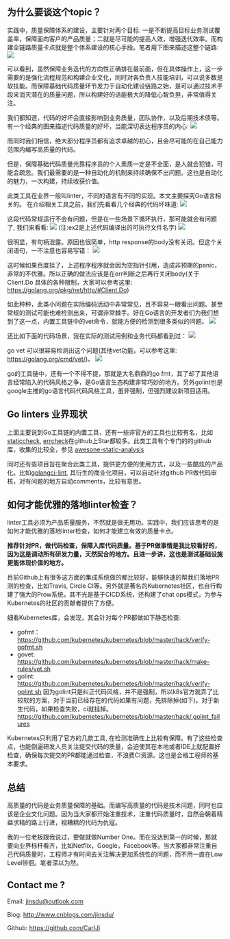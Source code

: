 
## 为什么要谈这个topic？

实践中，质量保障体系的建设，主要针对两个目标: 一是不断提高目标业务测试覆盖率，保障面向客户的产品质量；二就是尽可能的提高人效，增强迭代效率。而构建全链路质量卡点就是整个体系建设的核心手段。笔者用下图来描述这整个链路:
![](https://img2018.cnblogs.com/blog/293394/201903/293394-20190306232505769-282109790.png)

可以看到，虽然保障业务迭代的方向性正确排在最前面，但在具体操作上，这一步需要的是强化流程规范和构建企业文化，同时对各负责人技能培训，可以说多数是软技能。而保障基础代码质量环节发力于自动化建设链路之始，是可以通过技术手段来消灭潜在的质量问题，所以构建好的话能极大的降低心智负担，非常值得关注。

我们都知道，代码的好坏会直接影响到业务质量，团队协作，以及后期技术债等。有一个经典的图来描述代码质量的好坏，当能深切表达程序员的内心:
![](https://img2018.cnblogs.com/blog/293394/201903/293394-20190306232522419-1362338876.png)

而同时我们相信，绝大部分程序员都有追求卓越的初心，且会尽可能的在自己能力范围内编写高质量的代码。

但是，保障基础代码质量光靠程序员的个人素质一定是不全面，是人就会犯错，可能会疏忽。我们最需要的是一种自动化的机制来持续确保不出问题。这也是自动化的魅力，一次构建，持续收获价值。

此类工具在业界一般叫linter，不同的语言有不同的实现。本文主要探究Go语言相关的。
在介绍相关工具之前，我们先看看几个经典的代码坏味道:
![](https://img2018.cnblogs.com/blog/293394/201903/293394-20190306232648434-1817989292.png)

这段代码常规运行不会有问题，但是在一些场景下循环执行，那可能就会有问题了, 我们来看看:
![](https://img2018.cnblogs.com/blog/293394/201903/293394-20190306232350120-507741700.png)
(注:ex2是上述代码编译出的可执行文件名字)
![](https://img2018.cnblogs.com/blog/293394/201903/293394-20190306232719391-224057809.png)

很明显，有句柄泄露。原因也很简单，http response的body没有关闭。但这个关闭语句，一不注意也容易写错：
![](https://img2018.cnblogs.com/blog/293394/201903/293394-20190306233338252-349354079.png)

这时候如果百度挂了，上述程序程序就会因为空指针引用，造成非预期的panic，非常的不优雅。所以正确的做法应该是在err判断之后再行关闭body(关于Client.Do 具体的各种限制，大家可以参考这里: https://golang.org/pkg/net/http/#Client.Do)

如此种种，此类小问题在实际编码活动中非常常见，且不容易一眼看出问题。甚至常规的测试可能也难检测出来，可谓非常棘手。好在Go语言的开发者们为我们想到了这一点，内置工具链中的vet命令，就能方便的检测到很多类似的问题。
![](https://img2018.cnblogs.com/blog/293394/201903/293394-20190306232823523-932091892.png)

还比如下面的代码场景，我在实际的测试用例和业务代码都看到过：
![](https://img2018.cnblogs.com/blog/293394/201903/293394-20190306232911135-479808320.png)

go vet 可以很容易检测出这个问题(其他vet功能，可以参考这里: https://golang.org/cmd/vet/)。
![](https://img2018.cnblogs.com/blog/293394/201903/293394-20190306233645117-1245138060.png)

go的工具链中，还有一个不得不提，那就是大名鼎鼎的go fmt，其了却了其他语言经常陷入的代码风格之争，是Go语言生态构建非常巧妙的地方。另外golint也是google主推的go语言代码代码风格工具，虽非强制，但强烈建议新项目适用。

## Go linters 业界现状
上面主要说到Go工具链的内置工具，还有一些非官方的工具也比较有名，比如 [staticcheck](https://staticcheck.io/docs/checks), [errcheck](https://github.com/kisielk/errcheck)在github上Star都较多。此类工具有个专门的的github库，收集的比较全，参见 [awesone-static-analysis](https://github.com/mre/awesome-static-analysis#go)

同时还有些项目旨在聚合此类工具，提供更方便的使用方式，以及一些酷炫的产品化。比如[golangci-lint](https://github.com/golangci/golangci-lint), 其衍生的商业化项目，可以自动针对github PR做代码审核，对有问题的地方自动comments，比较有意思。

## 如何才能优雅的落地linter检查？
linter工具必须为产品质量服务，不然就是做无用功。实践中，我们应该思考的是如何才能优雅的落地linter检查，如何才能建立有效的质量卡点。

**推荐针对PR，做代码检查，保障入库代码质量。基于PR做事情是我比较看好的，因为这是调动所有研发力量，天然契合的地方。且进一步讲，这也是测试基础设施更能体现价值的地方。**

目前Github上有很多这方面的集成系统做的都比较好，能够快速的帮我们落地PR测的检查，比如Travis, Circle CI等。另外就是著名的Kubernetes社区，也自行构建了强大的Prow系统，其不光是基于CICD系统，还构建了chat ops模式，为参与Kubernetes的社区的贡献者提供了方便。

细看Kubernetes库，会发现，其会针对每个PR都做如下静态检查:

* gofmt： https://github.com/kubernetes/kubernetes/blob/master/hack/verify-gofmt.sh
* govet: https://github.com/kubernetes/kubernetes/blob/master/hack/make-rules/vet.sh
* golint:  https://github.com/kubernetes/kubernetes/blob/master/hack/verify-golint.sh 
  因为golint只是纠正代码风格，并不是强制，所以k8s官方就弄了比较软的方案，对于当前已经存在的代码如果有问题，先排除掉(如下)。对于新生代码，如果检查失败，ci就挂掉。
https://github.com/kubernetes/kubernetes/blob/master/hack/.golint_failures

Kubernetes只利用了官方的几款工具, 在检测准确性上比较有保障。有了这些检查点，也能倒逼研发人员关注提交代码的质量，会迫使其在本地或者IDE上就配置好检查，确保每次提交的PR都能通过检查，不浪费CI资源。这也是合格工程师的基本要求。

## 总结
高质量的代码是业务质量保障的基础。而编写高质量的代码是技术问题，同时也应该是企业文化问题。因为当大家都开始注重技术，注重代码质量时，自然会朝着精益求精的路上行进，视糟糕的代码为仇寇。

我的一位老板跟我说过，要做就做Number One。而在没达到第一的时候，那就要向业界标杆看齐，比如Netflix，Google，Facebook等。当大家都非常注重自己代码质量时，工程师才有时间去关注解决更加系统性的问题，而不用一直在Low Level徘徊。笔者深以为然。


## Contact me ?

Email: jinsdu@outlook.com

Blog: <http://www.cnblogs.com/jinsdu/>

Github: <https://github.com/CarlJi>
